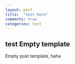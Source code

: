 ```yaml
---
layout: post
title:  "test here"
comments: true
categories: test
---
```


## test Empty template
Empty post template, haha
